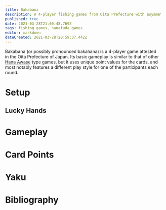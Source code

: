 ```yaml
---
title: Bakabana
description: A 4-player fishing games from Oita Prefecture with asymmetric gameplay
published: true
date: 2021-03-28T21:00:48.769Z
tags: fishing games, hanafuda games
editor: markdown
dateCreated: 2021-03-28T20:59:37.442Z
---
```


Bakabana (or possibly pronounced bakahana) is a 4-player game attested in the Oita Prefecture of Japan. Its basic gameplay is similar to that of other [Hana Awase](/en/hanafuda/games/hana-awase) type games, but it uses unique point values for the cards, and most notably features a different play style for one of the participants each round.
# Setup
## Lucky Hands
# Gameplay
# Card Points
# Yaku
# Bibliography

